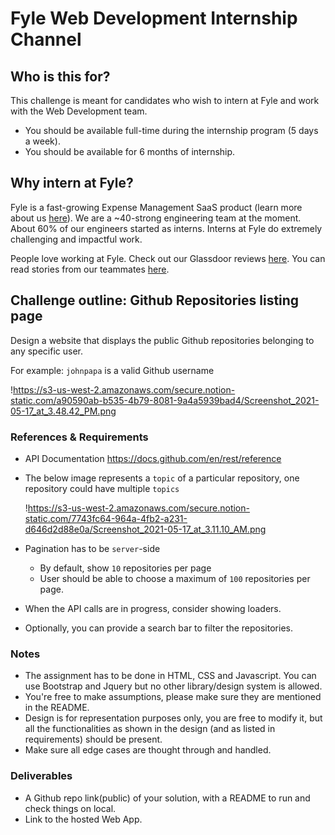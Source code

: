 # Fyle Web Development Internship Channel

## **Who is this for?**

This challenge is meant for candidates who wish to intern at Fyle and work with the Web Development team.

- You should be available full-time during the internship program (5 days a week).
- You should be available for 6 months of internship.

## **Why intern at Fyle?**

Fyle is a fast-growing Expense Management SaaS product (learn more about us [here](https://www.fylehq.com)). We are a ~40-strong engineering team at the moment. About 60% of our engineers started as interns. Interns at Fyle do extremely challenging and impactful work.

People love working at Fyle. Check out our Glassdoor reviews [here](https://www.glassdoor.co.in/Reviews/Fyle-Reviews-E1723235.htm). You can read stories from our teammates [here](https://stories.fylehq.com/).

## Challenge outline: Github Repositories listing page

Design a website that displays the public Github repositories belonging to any specific user.

For example: `johnpapa` is a valid Github username

!https://s3-us-west-2.amazonaws.com/secure.notion-static.com/a90590ab-b535-4b79-8081-9a4a5939bad4/Screenshot_2021-05-17_at_3.48.42_PM.png

### References & Requirements

- API Documentation https://docs.github.com/en/rest/reference
- The below image represents a `topic` of a particular repository, one repository could have multiple `topics`
    
    !https://s3-us-west-2.amazonaws.com/secure.notion-static.com/7743fc64-964a-4fb2-a231-d646d2d88e0a/Screenshot_2021-05-17_at_3.11.10_AM.png
    
- Pagination has to be `server`-side
    - By default, show `10` repositories per page
    - User should be able to choose a maximum of `100` repositories per page.
- When the API calls are in progress, consider showing loaders.
- Optionally, you can provide a search bar to filter the repositories.

### Notes

- The assignment has to be done in HTML, CSS and Javascript. You can use Bootstrap and Jquery but no other library/design system is allowed.
- You're free to make assumptions, please make sure they are mentioned in the README.
- Design is for representation purposes only, you are free to modify it, but all the functionalities as shown in the design (and as listed in requirements) should be present.
- Make sure all edge cases are thought through and handled.

### Deliverables

- A Github repo link(public) of your solution, with a README to run and check things on local.
- Link to the hosted Web App.

